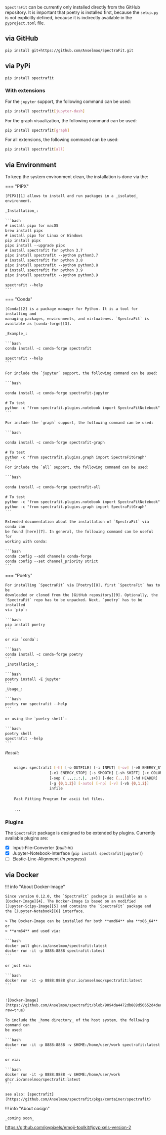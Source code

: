 `SpectraFit` can be currently only installed directly from the GitHub
repository. It is important that poetry is installed first, because the
`setup.py` is not explicitly defined, because it is indirectly available in the
`pyproject.toml` file.

## via GitHub

```bash
pip install git+https://github.com/Anselmoo/SpectraFit.git
```

## via PyPi

```bash
pip install spectrafit
```

### With extensions

For the `jupyter` support, the following command can be used:

```bash
pip install spectrafit[jupyter-dash]
```

For the graph visualization, the following command can be used:

```bash
pip install spectrafit[graph]
```

For all extensions, the following command can be used:

```bash
pip install spectrafit[all]
```

## via Environment

To keep the system environment clean, the installation is done via the:

=== "PIPX"

    [PIPX][1] allows to install and run packages in a _isolated_ environment.

    _Installation_:

    ```bash
    # install pipx for macOS
    brew install pipx
    # install pipx for Linux or Windows
    pip install pipx
    pipx install --upgrade pipx
    # install spectrafit for python 3.7
    pipx install spectrafit --python python3.7
    # install spectrafit for python 3.8
    pipx install spectrafit --python python3.8
    # install spectrafit for python 3.9
    pipx install spectrafit --python python3.9

    spectrafit --help
    ```

=== "Conda"

    [Conda][2] is a package manager for Python. It is a tool for installing and
    managing packages, environments, and virtualenvs. `SpectraFit` is available as [conda-forge][3].

    _Example_:

    ```bash
    conda install -c conda-forge spectrafit

    spectrafit --help
    ```

    For include the `jupyter` support, the following command can be used:

    ```bash

    conda install -c conda-forge spectrafit-jupyter

    # To test
    python -c "from spectrafit.plugins.notebook import SpectraFitNotebook"
    ```

    For include the `graph` support, the following command can be used:

    ```bash

    conda install -c conda-forge spectrafit-graph

    # To test
    python -c "from spectrafit.plugins.graph import SpectraFitGraph"
    ```
    For include the `all` support, the following command can be used:

    ```bash

    conda install -c conda-forge spectrafit-all

    # To test
    python -c "from spectrafit.plugins.notebook import SpectraFitNotebook"
    python -c "from spectrafit.plugins.graph import SpectraFitGraph"
    ```

    Extended documentation about the installation of `SpectraFit` via conda can
    be found [here][7]. In general, the following command can be useful for
    working with conda:

    ```bash
    conda config --add channels conda-forge
    conda config --set channel_priority strict
    ```

=== "Poetry"

    For installing `SpectraFit` via [Poetry][8], first `SpectraFit` has to be
    downloaded or cloned from the [GitHub repository][9]. Optionally, the
    `SpectraFit` repo has to be unpacked. Next, `poetry` has to be installed
    via `pip`:

    ```bash
    pip install poetry
    ```

    or via `conda`:

    ```bash
    conda install -c conda-forge poetry
    ```
    _Installation_:

    ```bash
    poetry install -E jupyter
    ```
    _Usage_:

    ```bash
    poetry run spectrafit --help
    ```

    or using the `poetry shell`:

    ```bash
    poetry shell
    spectrafit --help
    ```

_Result_:

```bash

    usage: spectrafit [-h] [-o OUTFILE] [-i INPUT] [-ov] [-e0 ENERGY_START]
                    [-e1 ENERGY_STOP] [-s SMOOTH] [-sh SHIFT] [-c COLUMN COLUMN]
                    [-sep {	,,,;,:,|, ,s+}] [-dec {.,,}] [-hd HEADER]
                    [-g {0,1,2}] [-auto] [-np] [-v] [-vb {0,1,2}]
                    infile

    Fast Fitting Program for ascii txt files.

    ...
```

### Plugins

The `SpectraFit` package is designed to be extended by plugins. Currently
available plugins are:

- [x] Input-File-Converter (_built-in_)
- [x] Jupyter-Notebook-Interface (`pip install spectrafit[jupyter]`)
- [ ] Elastic-Line-Alignment (_in progress_)

## via Docker

!!! info "About Docker-Image"

    Since version 0.12.0, the `SpectraFit` package is available as a
    [Docker-Image][4]. The Docker-Image is based on an modified
    [Jupyter-Scipy-Image][5] and contains the `SpectraFit` package and
    the [Jupyter-Notebook][6] interface.

    > The Docker-Image can be installed for both **amd64** aka **x86_64** or
    > **arm64** and used via:

    ```bash
    docker pull ghcr.io/anselmoo/spectrafit:latest
    docker run -it -p 8888:8888 spectrafit:latest
    ```

    or just via:

    ```bash
    docker run -it -p 8888:8888 ghcr.io/anselmoo/spectrafit:latest
    ```


    ![Docker-Image](https://github.com/Anselmoo/spectrafit/blob/9094da4472db889d50652d4ded870d42dd0ed559/docs/images/docker.png?raw=true)

    To include the _home directory_ of the host system, the following command can
    be used:

    ```bash
    docker run -it -p 8888:8888 -v $HOME:/home/user/work spectrafit:latest
    ```

    or via:

    ```bash
    docker run -it -p 8888:8888 -v $HOME:/home/user/work ghcr.io/anselmoo/spectrafit:latest
    ```

    see also: [spectrafit](https://github.com/Anselmoo/spectrafit/pkgs/container/spectrafit)

!!! info "About cosign"

    _coming soon_

https://github.com/joypixels/emoji-toolkit#joypixels-version-2

[1]: https://github.com/pypa/pipx
[2]: https://conda.io/docs/
[3]: https://anaconda.org/conda-forge/spectrafit
[4]: https://github.com/Anselmoo/spectrafit/pkgs/container/spectrafit
[5]: https://github.com/jupyter/docker-stacks/blob/main/scipy-notebook/Dockerfile
[6]: ../../plugins/jupyter-spectrafit-interface
[7]: https://github.com/conda-forge/spectrafit-feedstock
[8]: https://python-poetry.org/docs/
[9]: https://github.com/Anselmoo/spectrafit/

